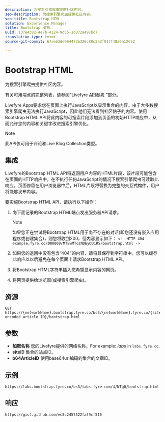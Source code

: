 ```yaml
---
description: 为搜索引擎爬虫提供社区内容。
seo-description: 为搜索引擎爬虫提供社区内容。
seo-title: Bootstrap HTML
solution: Experience Manager
title: Bootstrap HTML
uuid: 137e4382-4e7b-4124-9d35-1d872a497bc7
translation-type: tm+mt
source-git-commit: 67aeb3de964473b326c88c3a3f81ff48a6a12652

---
```



# Bootstrap HTML

为搜索引擎爬虫提供社区内容。

有关可用端点的完整列表，请参阅“Livefyre [API参考](https://api.livefyre.com/docs) ”部分。

Livefyre Apps要求您在页面上执行JavaScript以显示集合的内容。由于大多数搜索引擎爬虫无法执行JavaScript，因此他们无法看到社区帖子的内容。使用Bootstrap HTML API将此内容的可搜索片段添加到页面的初始HTTP响应中，从而允许您的内容和关键字改进搜索引擎优化。

>[!NOTE]
>
>此API仅可用于评论和Live Blog Collection类型。

## 集成

Livefyre的Bootstrap HTML API将返回用户内容的HTML片段，该片段可能包含在页面的HTTP响应中。在不执行任何JavaScript的情况下搜索引擎爬虫可读取此响应。页面停留在用户浏览器中后，HTML片段将替换为完整的交互式构件，用户将能够发布内容。

要实施Bootstrap HTML API，请执行以下操作：

1. 向下面记录的Bootstrap HTML端点发出服务器API请求。

   >[!NOTE]
   >
   >如果您正在尝试将Bootstrap HTML用于尚不存在的对话(即您还没有嵌入应用程序或创建集合)，则您将收到200，但内容显示如下： `<!- HTTP 404 example.fyre.co/000000/MTEwMTo2NDEyOD1RS/bootstrap.html ->`

1. 如果您的退回中没有包含“404”的内容，请将其保存到字符串中。您可以缓存此响应以以后避免在每个页面上请求Bootstrap HTML API。
1. 将Bootstrap HTML字符串插入您希望显示内容的网页。
1. 将网页提供给浏览器(或搜索引擎爬虫)。

## 资源

```
GET https://{networkName}.bootstrap.fyre.co/bs3/{networkName}.fyre.co/{siteId}/{base64 encoded article ID}/bootstrap.html 
```

## 参数

* **加密名称** 您的Livefyre提供的网络名称。For example: *labs* in `labs.fyre.co`.
* **siteID** 集合的站点ID。
* **b64ArticleID** 使用base64url编码的集合的文章ID。

## 示例

```
https://labs.bootstrap.fyre.co/bs3/labs.fyre.com/4/NTg0/bootstrap.html 
```

## 响应

```
https://gist.github.com/ec5c2457322faf9cf515 
```
